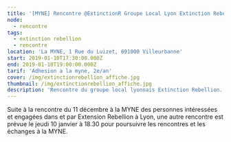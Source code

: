 ```yaml
---
title: '[MYNE] Rencontre @ExtinctionR Groupe Local Lyon Extinction Rebellion'
node:
  - rencontre
tags:
  - extinction rebellion
  - rencontre
location: 'La MYNE, 1 Rue du Luizet, 691000 Villeurbanne'
start: 2019-01-10T17:30:00.000Z
end: 2019-01-10T19:00:00.000Z
tarif: 'Adhesion a la myne, 2e/an'
cover: /img/extinctionrebellion_affiche.jpg
thumbnail: /img/extinctionrebellion_affiche.jpg
description: 'Rencontre du groupe local lyonnais Extinction Rebellion. '
---
```

Suite à la rencontre du 11 décembre à la MYNE des personnes intéressées et engagées dans et par Extension Rebellion à Lyon, une autre rencontre est prévue le jeudi 10 janvier à 18.30 pour poursuivre les rencontres et les échanges à la MYNE.
